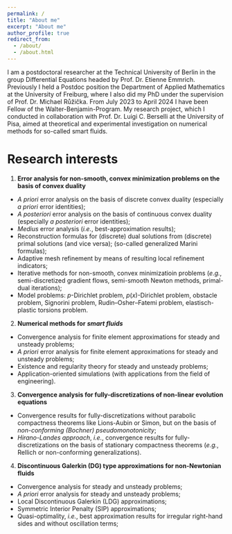 ```yaml
---
permalink: /
title: "About me"
excerpt: "About me"
author_profile: true
redirect_from: 
  - /about/
  - /about.html
---
```


I am a postdoctoral researcher at the Technical University of Berlin in the group Differential Equations headed by Prof. Dr. Etienne Emmrich.
Previously I held a Postdoc position the Department of Applied Mathematics at the University of Freiburg, where I also did my PhD under
the supervision of Prof. Dr. Michael Růžička. From July 2023 to April 2024 I have been Fellow of the Walter-Benjamin-Program. 
My research project, which I conducted in collaboration with Prof. Dr. Luigi C. Berselli at the University of Pisa,
aimed at theoretical and experimental investigation on numerical methods for so-called smart fluids.
 
Research interests
======
1. **Error analysis for non-smooth, convex minimization problems on the basis of convex duality**
  - *A priori* error analysis on the basis of discrete convex duality
  (especially *a priori* error identities);
  - *A posteriori* error analysis on the basis of continuous convex duality 
  (especially *a posteriori* error identities);
  - *Medius* error analysis (*i.e.*, best-approximation results);
  - Reconstruction formulas for (discrete) dual solutions from (discrete) primal solutions (and vice versa);
  (so-called generalized Marini formulas);
  - Adaptive mesh refinement by means of resulting local refinement indicators;
  - Iterative methods for non-smooth, convex minimizatioin problems (*e.g.*, semi-discretized gradient flows, semi-smooth Newton methods, primal-dual iterations);
  - Model problems: $p$-Dirichlet problem, $p(x)$-Dirichlet problem, obstacle problem, Signorini problem, Rudin–Osher–Fatemi problem, 
        elastisch-plastic torsions problem.

2. **Numerical methods for** ***smart fluids***
  - Convergence analysis for finite element approximations for steady and unsteady problems;
  - *A priori* error analysis for finite element approximations for steady and unsteady problems;
  - Existence and regularity theory for steady and unsteady problems;
  - Application-oriented simulations (with applications from the field of engineering). 

3. **Convergence analysis for fully-discretizations of non-linear evolution equations**
  - Convergence results for fully-discretizations without parabolic compactness theorems like Lions-Aubin or Simon, 
    but on the basis of *non-conforming (Bochner) pseudomonotonicity*;
  - *Hirano-Landes approach*, *i.e.*, convergence results for fully-discretizations 
    on the basis of stationary compactness theorems (*e.g.*, Rellich or non-conforming generalizations).

4. **Discontinuous Galerkin (DG) type approximations for non-Newtonian fluids**
  - Convergence analysis for steady and unsteady problems;
  - *A priori* error analysis for steady and unsteady problems;
  - Local Discontinuous Galerkin (LDG) approximations;
  - Symmetric Interior Penalty (SIP) approximations;
  - Quasi-optimality, *i.e.*, best approximation results for irregular right-hand sides
        and without oscillation terms;
